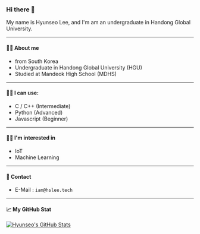 ### Hi there 👋
My name is Hyunseo Lee, and I'm am an undergraduate in Handong Global University.

---

#### 🙋‍♂️ About me
* from South Korea
* Undergraduate in Handong Global University (HGU)
* Studied at Mandeok High School (MDHS)

---

#### 👨‍💻 I can use:
* C / C++ (Intermediate)
* Python (Advanced)
* Javascript (Beginner)

---

#### 👨‍🏫 I'm interested in
* IoT
* Machine Learning

---

#### 💬 Contact
* E-Mail : ```iam@hslee.tech```

---

#### 📈 My GitHub Stat
[![Hyunseo's GitHub Stats](https://github-readme-stats.vercel.app/api?username=hslee1024&count_private=true&show_icons=true)](https://github.com/anuraghazra/github-readme-stats)
